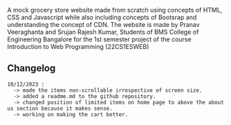 A mock grocery store website made from scratch using concepts of HTML, CSS and Javascript while also including concepts of Bootsrap and understanding the concept of CDN.
The website is made by Pranav Veeraghanta and Srujan Rajesh Kumar, Students of BMS College of Engineering Bangalore for the 1st semester project of the course Introduction to Web Programming (22CS1ESWEB)

## Changelog
    10/12/2023 :
      -> made the items non-scrollable irrespective of screen size.
      -> added a readme.md to the github repository.
      -> changed position of limited items on home page to above the about us section because it makes sense.
      -> working on making the cart better.
